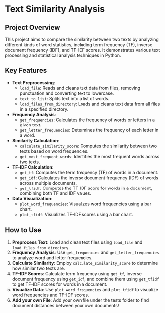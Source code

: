 # Text Similarity Analysis

## Project Overview
This project aims to compare the similarity between two texts by analyzing different kinds of word statistics, including term frequency (TF), inverse document frequency (IDF), and TF-IDF scores. It demonstrates various text processing and statistical analysis techniques in Python.

## Key Features
- **Text Preprocessing**:
  - `load_file`: Reads and cleans text data from files, removing punctuation and converting text to lowercase.
  - `text_to_list`: Splits text into a list of words.
  - `load_files_from_directory`: Loads and cleans text data from all files in a specified directory.
- **Frequency Analysis**:
  - `get_frequencies`: Calculates the frequency of words or letters in a given text.
  - `get_letter_frequencies`: Determines the frequency of each letter in a word.
- **Similarity Calculation**:
  - `calculate_similarity_score`: Computes the similarity between two texts based on word frequencies.
  - `get_most_frequent_words`: Identifies the most frequent words across two texts.
- **TF-IDF Calculation**:
  - `get_tf`: Computes the term frequency (TF) of words in a document.
  - `get_idf`: Calculates the inverse document frequency (IDF) of words across multiple documents.
  - `get_tfidf`: Computes the TF-IDF score for words in a document, combining both TF and IDF values.
- **Data Visualization**:
  - `plot_word_frequencies`: Visualizes word frequencies using a bar chart.
  - `plot_tfidf`: Visualizes TF-IDF scores using a bar chart.

## How to Use
1. **Preprocess Text**: Load and clean text files using `load_file` and `load_files_from_directory`.
2. **Frequency Analysis**: Use `get_frequencies` and `get_letter_frequencies` to analyze word and letter frequencies.
3. **Calculate Similarity**: Employ `calculate_similarity_score` to determine how similar two texts are.
4. **TF-IDF Scores**: Calculate term frequency using `get_tf`, inverse document frequency using `get_idf`, and combine them using `get_tfidf` to get TF-IDF scores for words in a document.
5. **Visualize Data**: Use `plot_word_frequencies` and `plot_tfidf` to visualize word frequencies and TF-IDF scores.
6. **Add your own File**: Add your own file under the tests folder to find document distances between your own documents!

